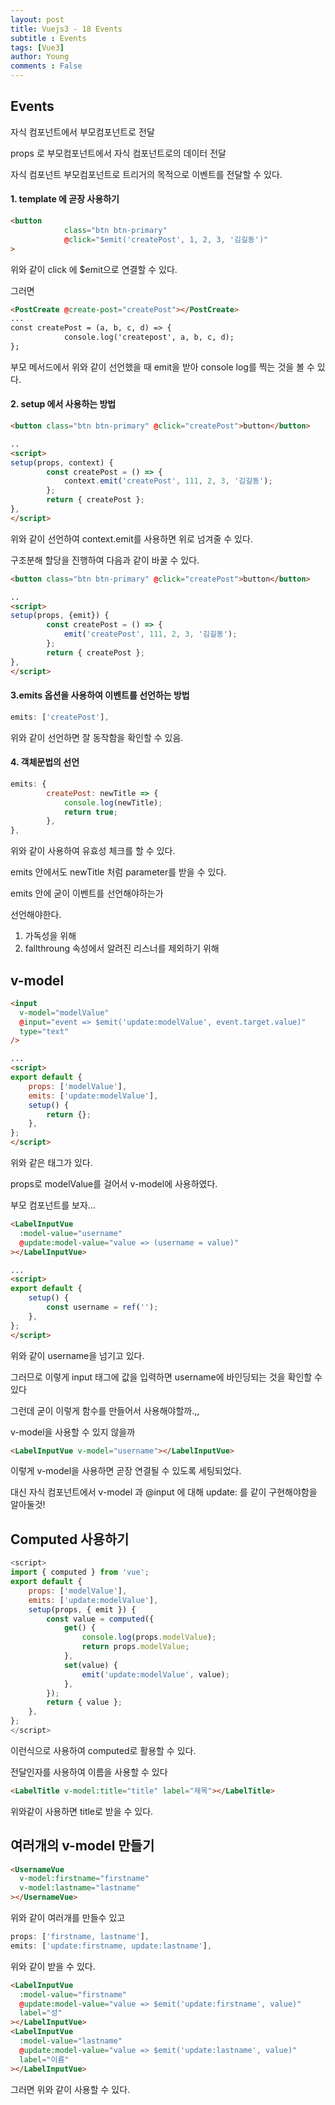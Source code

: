 ```yaml
---
layout: post
title: Vuejs3 - 18 Events
subtitle : Events
tags: [Vue3]
author: Young
comments : False
---
```


## Events

자식 컴포넌트에서 부모컴포넌트로 전달

props 로 부모컴포넌트에서 자식 컴포넌트로의 데이터 전달

자식 컴포넌트 부모컴포넌트로
트리거의 목적으로 이벤트를 전달할 수 있다.


#### 1. template 에 곧장 사용하기


```html
<button
			class="btn btn-primary"
			@click="$emit('createPost', 1, 2, 3, '김길동')"
>
```

위와 같이 click 에 $emit으로 연결할 수 있다.

그러면
```html
<PostCreate @create-post="createPost"></PostCreate>
...
const createPost = (a, b, c, d) => {
			console.log('createpost', a, b, c, d);
};
```
부모 메서드에서 위와 같이 선언했을 때 
emit을 받아 console log를 찍는 것을 볼 수 있다.


#### 2. setup 에서 사용하는 방법 

```html
<button class="btn btn-primary" @click="createPost">button</button>

..
<script>
setup(props, context) {
		const createPost = () => {
			context.emit('createPost', 111, 2, 3, '김길동');
		};
		return { createPost };
},
</script>
```

위와 같이 선언하여 context.emit를 사용하면 위로 넘겨줄 수 있다.

구조분해 할당을 진행하여 다음과 같이 바꿀 수 있다.
```html
<button class="btn btn-primary" @click="createPost">button</button>

..
<script>
setup(props, {emit}) {
		const createPost = () => {
			emit('createPost', 111, 2, 3, '김길동');
		};
		return { createPost };
},
</script>
```

#### 3.emits 옵션을 사용하여 이벤트를 선언하는 방법

```js
emits: ['createPost'],
```

위와 같이 선언하면 잘 동작함을 확인할 수 있음.

#### 4. 객체문법의 선언

```js
emits: {
		createPost: newTitle => {
			console.log(newTitle);
			return true;
		},
},
```
위와 같이 사용하여 유효성 체크를 할 수 있다.

emits 안에서도 newTitle 처럼 parameter를 받을 수 있다.

emits 안에 굳이 이벤트를 선언해야하는가

선언해야한다.

1. 가독성을 위해
2. fallthroung 속성에서 알려진 리스너를 제외하기 위해


## v-model 

```html
<input
  v-model="modelValue"
  @input="event => $emit('update:modelValue', event.target.value)"
  type="text"
/>

...
<script>
export default {
	props: ['modelValue'],
	emits: ['update:modelValue'],
	setup() {
		return {};
	},
};
</script>
```

위와 같은 태그가 있다.

props로 modelValue를 걸어서 v-model에 사용하였다.

부모 컴포넌트를 보자...

```html
<LabelInputVue
  :model-value="username"
  @update:model-value="value => (username = value)"
></LabelInputVue>

...
<script>
export default {
	setup() {
		const username = ref('');
	},
};
</script>
```

위와 같이 username을 넘기고 있다.

그러므로 이렇게 input 태그에 값을 입력하면
username에 바인딩되는 것을 확인할 수 있다

그런데 굳이 이렇게 함수를 만들어서 사용해야할까.,,

v-model을 사용할 수 있지 않을까

```html
<LabelInputVue v-model="username"></LabelInputVue>
```

이렇게 v-model을 사용하면 곧장 연결될 수 있도록 세팅되었다.

대신 자식 컴포넌트에서 v-model 과 @input 에 대해 
update: 를 같이 구현해야함을 알아둘것!

## Computed 사용하기

```js
<script>
import { computed } from 'vue';
export default {
	props: ['modelValue'],
	emits: ['update:modelValue'],
	setup(props, { emit }) {
		const value = computed({
			get() {
				console.log(props.modelValue);
				return props.modelValue;
			},
			set(value) {
				emit('update:modelValue', value);
			},
		});
		return { value };
	},
};
</script>
```

이런식으로 사용하여 computed로 활용할 수 있다.


전달인자를 사용하여 이름을 사용할 수 있다

```html
<LabelTitle v-model:title="title" label="제목"></LabelTitle>
```

위와같이 사용하면 title로 받을 수 있다.


## 여러개의 v-model 만들기
```html
<UsernameVue
  v-model:firstname="firstname"
  v-model:lastname="lastname"
></UsernameVue>
```

위와 같이 여러개를 만들수 있고

```js
props: ['firstname, lastname'],
emits: ['update:firstname, update:lastname'],
```

위와 같이 받을 수 있다.

```html
<LabelInputVue
  :model-value="firstname"
  @update:model-value="value => $emit('update:firstname', value)"
  label="성"
></LabelInputVue>
<LabelInputVue
  :model-value="lastname"
  @update:model-value="value => $emit('update:lastname', value)"
  label="이름"
></LabelInputVue>
```
그러면 위와 같이 사용할 수 있다.



